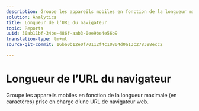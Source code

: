 ```yaml
---
description: Groupe les appareils mobiles en fonction de la longueur maximale (en caractères) prise en charge d’une URL de navigateur web.
solution: Analytics
title: Longueur de l’URL du navigateur
topic: Reports
uuid: 30ab11bf-34be-486f-aab3-0ee9be4e56b9
translation-type: tm+mt
source-git-commit: 16ba0b12e0f70112f4c10804d0a13c278388ecc2

---
```



# Longueur de l’URL du navigateur

Groupe les appareils mobiles en fonction de la longueur maximale (en caractères) prise en charge d’une URL de navigateur web.

